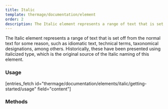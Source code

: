 ```yaml
---
title: Italic
template: thermage/documentation/element
order: 2
description: The Italic element represents a range of text that is set off from the normal text for some reason
---
```


The Italic element represents a range of text that is set off from the normal text for some reason, such as idiomatic text, technical terms, taxonomical designations, among others. Historically, these have been presented using italicized type, which is the original source of the Italic naming of this element.

### Usage

[entries_fetch id="thermage/documentation/elements/italic/getting-started/usage" field="content"]

### Methods